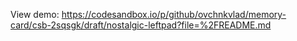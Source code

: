View demo:  https://codesandbox.io/p/github/ovchnkvlad/memory-card/csb-2sqsgk/draft/nostalgic-leftpad?file=%2FREADME.md
